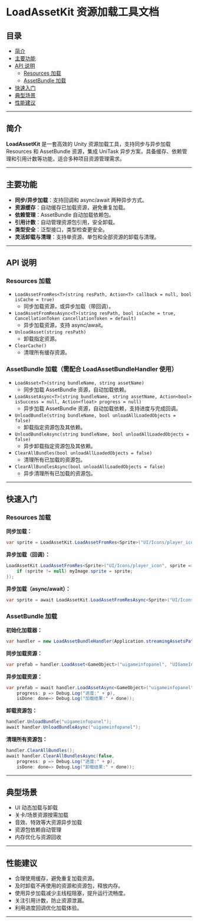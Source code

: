 # LoadAssetKit 资源加载工具文档

## 目录

- [简介](#简介)
- [主要功能](#主要功能)
- [API 说明](#api-说明)
  - [Resources 加载](#resources-加载)
  - [AssetBundle 加载](#assetbundle-加载)
- [快速入门](#快速入门)
- [典型场景](#典型场景)
- [性能建议](#性能建议)

---

## 简介

**LoadAssetKit** 是一套高效的 Unity 资源加载工具，支持同步与异步加载 Resources 和 AssetBundle 资源，集成 UniTask 异步方案，具备缓存、依赖管理和引用计数等功能，适合多种项目资源管理需求。

---

## 主要功能

- **同步/异步加载**：支持回调和 async/await 两种异步方式。
- **资源缓存**：自动缓存已加载资源，避免重复加载。
- **依赖管理**：AssetBundle 自动加载依赖包。
- **引用计数**：自动管理资源包引用，安全卸载。
- **类型安全**：泛型接口，类型检查更安全。
- **灵活卸载与清理**：支持单资源、单包和全部资源的卸载与清理。

---

## API 说明

### Resources 加载

- `LoadAssetFromRes<T>(string resPath, Action<T> callback = null, bool isCache = true)`
  - 同步加载资源，或异步加载（带回调）。
- `LoadAssetFromResAsync<T>(string resPath, bool isCache = true, CancellationToken cancellationToken = default)`
  - 异步加载资源，支持 async/await。
- `UnloadAsset(string resPath)`
  - 卸载指定资源。
- `ClearCache()`
  - 清理所有缓存资源。

### AssetBundle 加载（需配合 LoadAssetBundleHandler 使用）

- `LoadAsset<T>(string bundleName, string assetName)`
  - 同步加载 AssetBundle 资源，自动加载依赖。
- `LoadAssetAsync<T>(string bundleName, string assetName, Action<bool> isSuccess = null, Action<float> progress = null)`
  - 异步加载 AssetBundle 资源，自动加载依赖，支持进度与完成回调。
- `UnloadBundle(string bundleName, bool unloadAllLoadedObjects = false)`
  - 卸载指定资源包及其依赖。
- `UnloadBundleAsync(string bundleName, bool unloadAllLoadedObjects = false)`
  - 异步卸载指定资源包及其依赖。
- `ClearAllBundles(bool unloadAllLoadedObjects = false)`
  - 清理所有已加载的资源包。
- `ClearAllBundlesAsync(bool unloadAllLoadedObjects = false)`
  - 异步清理所有已加载的资源包。

---

## 快速入门

### Resources 加载

**同步加载：**

```csharp
var sprite = LoadAssetKit.LoadAssetFromRes<Sprite>("UI/Icons/player_icon");
```

**异步加载（回调）：**

```csharp
LoadAssetKit.LoadAssetFromRes<Sprite>("UI/Icons/player_icon", sprite => {
    if (sprite != null) myImage.sprite = sprite;
});
```

**异步加载（async/await）：**

```csharp
var sprite = await LoadAssetKit.LoadAssetFromResAsync<Sprite>("UI/Icons/player_icon");
```

### AssetBundle 加载

**初始化加载器：**

```csharp
var handler = new LoadAssetBundleHandler(Application.streamingAssetsPath, "AB_Group1", "AB_Group1");
```

**同步加载资源：**

```csharp
var prefab = handler.LoadAsset<GameObject>("uigameinfopanel", "UIGameInfoPanel");
```

**异步加载资源：**

```csharp
var prefab = await handler.LoadAssetAsync<GameObject>("uigameinfopanel", "UIGameInfoPanel",
    progress: p => Debug.Log("进度:" + p),
    isDone: done=> Debug.Log("加载结果:" + done));
```

**卸载资源包：**

```csharp
handler.UnloadBundle("uigameinfopanel");
await handler.UnloadBundleAsync("uigameinfopanel");
```

**清理所有资源包：**

```csharp
handler.ClearAllBundles();
await handler.ClearAllBundlesAsync(false,
    progress: p => Debug.Log("进度:" + p),
    isDone: done=> Debug.Log("卸载结果:" + done));
```

---

## 典型场景

- UI 动态加载与卸载
- 关卡/场景资源按需加载
- 音效、特效等大资源异步加载
- 资源包依赖自动管理
- 内存优化与资源回收

---

## 性能建议

- 合理使用缓存，避免重复加载资源。
- 及时卸载不再使用的资源和资源包，释放内存。
- 使用异步加载减少主线程阻塞，提升运行流畅度。
- 关注引用计数，防止资源泄漏。
- 利用进度回调优化加载体验。

---
